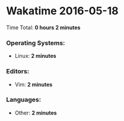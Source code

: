 # Wakatime 2016-05-18

Time Total: **0 hours 2 minutes**

### Operating Systems:
- Linux: **2 minutes** 

### Editors:
- Vim: **2 minutes** 

### Languages:
- Other: **2 minutes** 

